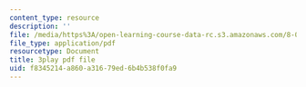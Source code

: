 ```yaml
---
content_type: resource
description: ''
file: /media/https%3A/open-learning-course-data-rc.s3.amazonaws.com/8-04-quantum-physics-i-spring-2016/f8345214a860a31679ed6b4b538f0fa9_0ABYYJSvkVk.pdf
file_type: application/pdf
resourcetype: Document
title: 3play pdf file
uid: f8345214-a860-a316-79ed-6b4b538f0fa9
---
```

